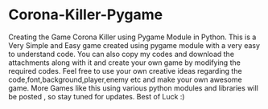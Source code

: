 # Corona-Killer-Pygame
Creating the Game Corona Killer using Pygame Module in Python.
This is a Very Simple and Easy game created using pygame module with a very easy to understand code.
You can also copy my codes and download the attachments along with it and create your own game by modifying the required codes.
Feel free to use your own creative ideas regarding the code,font,background,player,enemy etc and make your own awesome game.
More Games like this using various python modules and libraries will be posted , so stay tuned for updates. 
Best of Luck :)

